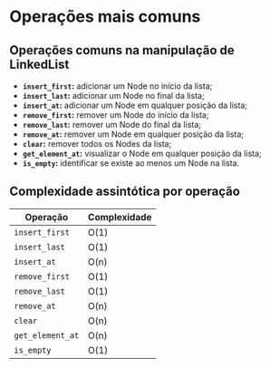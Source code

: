 # Operações mais comuns

## Operações comuns na manipulação de LinkedList

* **`insert_first`:** adicionar um Node no início da lista;
* **`insert_last`:** adicionar um Node no final da lista;
* **`insert_at`:** adicionar um Node em qualquer posição da lista;
* **`remove_first`:** remover um Node do início da lista;
* **`remove_last`:** remover um Node do final da lista;
* **`remove_at`:** remover um Node em qualquer posição da lista;
* **`clear`:** remover todos os Nodes da lista;
* **`get_element_at`:** visualizar o Node em qualquer posição da lista;
* **`is_empty`:** identificar se existe ao menos um Node na lista.

## Complexidade assintótica por operação

| Operação         | Complexidade |
| ---------------- | ------------ |
| `insert_first`   | O(1)         |
| `insert_last`    | O(1)         |
| `insert_at`      | O(n)         |
| `remove_first`   | O(1)         |
| `remove_last`    | O(1)         |
| `remove_at`      | O(n)         |
| `clear`          | O(n)         |
| `get_element_at` | O(n)         |
| `is_empty`       | O(1)         |
